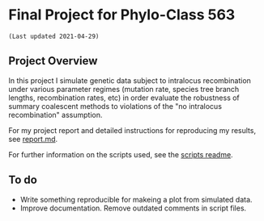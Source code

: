 # Final Project for Phylo-Class 563
	(Last updated 2021-04-29)


## Project Overview
In this project I simulate genetic data subject to intralocus recombination under various parameter regimes (mutation rate, species tree branch lengths, recombination rates, etc) in order evaluate the robustness of summary coalescent methods to violations of the "no intralocus recombination" assumption. 

For my project report and detailed instructions for reproducing my results, see [report.md](notebook-log.md).

For further information on the scripts used, see the [scripts readme](scripts/readme.md).

## To do
* Write something reproducible for makeing a plot from simulated data. 
* Improve documentation. Remove outdated comments in script files. 


